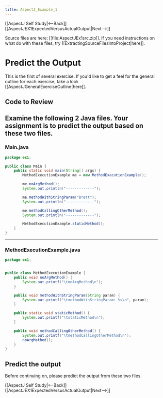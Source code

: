 ```yaml
---
title: AspectJ_Example_1
---
```

[[AspectJ Self Study|<--Back]] [[AspectJEX1ExpectedVersusActualOutput|Next-->]]

Source files are here: [[file:AspectJEx1src.zip]]. If you need instructions on what do with these files, try [[ExtractingSourceFilesIntoProject|here]].

# Predict the Output
This is the first of several exercise. If you'd like to get a feel for the general outline for each exercise, take a look [[AspectJGeneralExerciseOutline|here]].

## Code to Review
Examine the following 2 Java files. Your assignment is to predict the output based on these two files.
----
### Main.java
```java
package ex1;

public class Main {
	public static void main(String[] args) {
		MethodExecutionExample me = new MethodExecutionExample();

		me.noArgMethod();
		System.out.println("-------------");

		me.methodWithStringParam("Brett");
		System.out.println("-------------");

		me.methodCallingOtherMethod();
		System.out.println("-------------");

		MethodExecutionExample.staticMethod();
	}
}
```
----
### MethodExecutionExample.java
```java
package ex1;


public class MethodExecutionExample {
	public void noArgMethod() {
		System.out.printf("\tnoArgMethod\n");
	}

	public void methodWithStringParam(String param) {
		System.out.printf("\tmethodWithStringParam: %s\n", param);
	}

	public static void staticMethod() {
		System.out.printf("\tstaticMethod\n");
	}

	public void methodCallingOtherMethod() {
		System.out.printf("\tmethodCallingOtherMethod\n");
		noArgMethod();
	}
}
```

## Predict the output
Before continuing on, please predict the output from these two files.

[[AspectJ Self Study|<--Back]] [[AspectJEX1ExpectedVersusActualOutput|Next-->]]